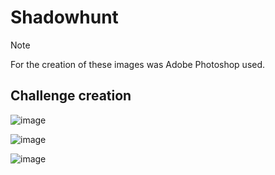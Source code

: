 # Shadowhunt

> [!NOTE]
>
> For the creation of these images was Adobe Photoshop used.

## Challenge creation
![image](https://github.com/CTF-Citadel/challenges/assets/113849651/8fcf444d-e2ea-4233-a57c-65a42f8c6e87)

![image](https://github.com/CTF-Citadel/challenges/assets/113849651/811dd234-858a-48f0-ba0a-d9ff21b51a0b)

![image](https://github.com/CTF-Citadel/challenges/assets/113849651/acbfcd2d-1f14-4c1c-89db-e53d6f83c09b)
